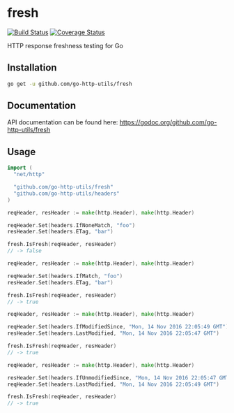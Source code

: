 # fresh
[![Build Status](https://travis-ci.org/go-http-utils/fresh.svg?branch=master)](https://travis-ci.org/go-http-utils/fresh)
[![Coverage Status](https://coveralls.io/repos/github/go-http-utils/fresh/badge.svg?branch=master)](https://coveralls.io/github/go-http-utils/fresh?branch=master)

HTTP response freshness testing for Go

## Installation

```sh
go get -u github.com/go-http-utils/fresh
```

## Documentation

API documentation can be found here: https://godoc.org/github.com/go-http-utils/fresh

## Usage

```go
import (
  "net/http"

  "github.com/go-http-utils/fresh"
  "github.com/go-http-utils/headers"
)
```

```go
reqHeader, resHeader := make(http.Header), make(http.Header)

reqHeader.Set(headers.IfNoneMatch, "foo")
resHeader.Set(headers.ETag, "bar")

fresh.IsFresh(reqHeader, resHeader)
// -> false
```

```go
reqHeader, resHeader := make(http.Header), make(http.Header)

reqHeader.Set(headers.IfMatch, "foo")
resHeader.Set(headers.ETag, "bar")

fresh.IsFresh(reqHeader, resHeader)
// -> true
```

```go
reqHeader, resHeader := make(http.Header), make(http.Header)

reqHeader.Set(headers.IfModifiedSince, "Mon, 14 Nov 2016 22:05:49 GMT")
resHeader.Set(headers.LastModified, "Mon, 14 Nov 2016 22:05:47 GMT")

fresh.IsFresh(reqHeader, resHeader)
// -> true
```

```go
reqHeader, resHeader := make(http.Header), make(http.Header)

resHeader.Set(headers.IfUnmodifiedSince, "Mon, 14 Nov 2016 22:05:47 GMT")
reqHeader.Set(headers.LastModified, "Mon, 14 Nov 2016 22:05:49 GMT")

fresh.IsFresh(reqHeader, resHeader)
// -> true
```
